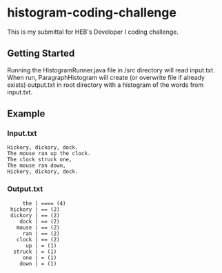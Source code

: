 # histogram-coding-challenge
This is my submittal for HEB's Developer I coding challenge. 

## Getting Started
Running the HistogramRunner.java file in /src directory will read input.txt. When run, ParagraphHistogram will create (or overwrite file if already exists) output.txt in root directory with a histogram of the words from input.txt.

## Example

### Input.txt 
```
Hickory, dickory, dock.
The mouse ran up the clock.
The clock struck one,
The mouse ran down,
Hickory, dickory, dock.
``` 

### Output.txt
```
     the | ==== (4)
 hickory | == (2)
 dickory | == (2)
    dock | == (2)
   mouse | == (2)
     ran | == (2)
   clock | == (2)
      up | = (1)
  struck | = (1)
     one | = (1)
    down | = (1)
```


